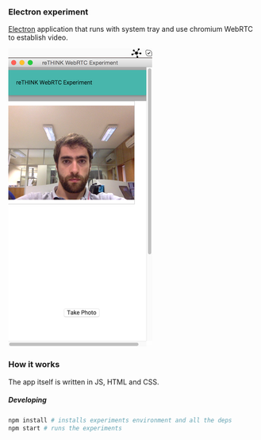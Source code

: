 ### Electron experiment

[Electron](electron.atom.io) application that runs with system tray and use chromium WebRTC to establish video.

![screenshot.png](img/screenshot.png)

### How it works

The app itself is written in JS, HTML and CSS.

##### Developing

```bash
npm install # installs experiments environment and all the deps
npm start # runs the experiments
```

